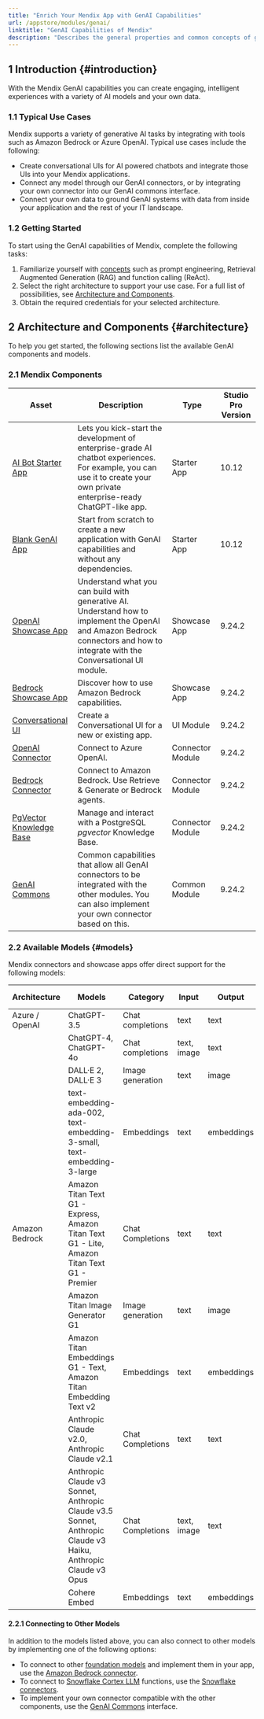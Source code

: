 ```yaml
---
title: "Enrich Your Mendix App with GenAI Capabilities"
url: /appstore/modules/genai/
linktitle: "GenAI Capabilities of Mendix"
description: "Describes the general properties and common concepts of generative AI in the context of developing Mendix applications and illustrates the preferred way of leveraging platform-supported connectors in applications following the GenAI Commons patterns."
---
```


## 1 Introduction {#introduction}

With the Mendix GenAI capabilities you can create engaging, intelligent experiences with a variety of AI models and your own data.

### 1.1 Typical Use Cases

Mendix supports a variety of generative AI tasks by integrating with tools such as Amazon Bedrock or Azure OpenAI. Typical use cases include the following:

* Create conversational UIs for AI powered chatbots and integrate those UIs into your Mendix applications.
* Connect any model through our GenAI connectors, or by integrating your own connector into our GenAI commons interface.
* Connect your own data to ground GenAI systems with data from inside your application and the rest of your IT landscape.

### 1.2 Getting Started

To start using the GenAI capabilities of Mendix, complete the following tasks:

1. Familiarize yourself with [concepts](/appstore/modules/genai/using-gen-ai/) such as prompt engineering, Retrieval Augmented Generation (RAG) and function calling (ReAct).
2. Select the right architecture to support your use case. For a full list of possibilities, see [Architecture and Components](#architecture).
3. Obtain the required credentials for your selected architecture.

## 2 Architecture and Components {#architecture}

To help you get started, the following sections list the available GenAI components and models.

### 2.1 Mendix Components

| Asset |  Description | Type | Studio Pro Version |
|-------------------|---------------------------------------------------|----------------------------------|------------|
| [AI Bot Starter App](https://marketplace.mendix.com/link/component/227926) | Lets you kick-start the development of enterprise-grade AI chatbot experiences. For example, you can use it to create your own private enterprise-ready ChatGPT-like app. | Starter App | 10.12 |
| [Blank GenAI App](https://marketplace.mendix.com/link/component/227934) | Start from scratch to create a new application with GenAI capabilities and without any dependencies. | Starter App | 10.12 |
| [OpenAI Showcase App](https://marketplace.mendix.com/link/component/220475) | Understand what you can build with generative AI. Understand how to implement the OpenAI and Amazon Bedrock connectors and how to integrate with the Conversational UI module. |Showcase App | 9.24.2 |
| [Bedrock Showcase App](https://marketplace.mendix.com/link/component/223535) |  Discover how to use Amazon Bedrock capabilities. | Showcase App | 9.24.2 |
| [Conversational UI](/appstore/modules/genai/conversational-ui/) | Create a Conversational UI for a new or existing app. | UI Module | 9.24.2 |
| [OpenAI Connector](/appstore/modules/genai/openai/) | Connect to Azure OpenAI. | Connector Module | 9.24.2 |
| [Bedrock Connector](/appstore/modules/genai/bedrock/) | Connect to Amazon Bedrock. Use Retrieve & Generate or Bedrock agents. | Connector Module | 9.24.2 |
| [PgVector Knowledge Base](/appstore/modules/genai/pgvector/) | Manage and interact with a PostgreSQL *pgvector* Knowledge Base. | Connector Module | 9.24.2 |
| [GenAI Commons](/appstore/modules/genai/commons/) | Common capabilities that allow all GenAI connectors to be integrated with the other modules. You can also implement your own connector based on this. | Common Module | 9.24.2 |

### 2.2 Available Models {#models}

Mendix connectors and showcase apps offer direct support for the following models:

| Architecture | Models | Category | Input | Output | Additional capabilities |
|--------------|---------------------|---------------------|-------------------|-----------|-------------------------|
| Azure / OpenAI | ChatGPT-3.5 | Chat completions | text | text | Function calling |
| | ChatGPT-4, ChatGPT-4o | Chat completions | text, image | text | Function calling |
| | DALL·E 2, DALL·E 3 | Image generation | text | image | |
| | text-embedding-ada-002, text-embedding-3-small, text-embedding-3-large     | Embeddings | text | embeddings| |
| Amazon Bedrock | Amazon Titan Text G1 - Express, Amazon Titan Text G1 - Lite, Amazon Titan Text G1 - Premier | Chat Completions | text | text | |
| | Amazon Titan Image Generator G1 | Image generation | text | image | |
| | Amazon Titan Embeddings G1 - Text, Amazon Titan Embedding Text v2 | Embeddings | text | embeddings| |
| | Anthropic Claude v2.0, Anthropic Claude v2.1| Chat Completions | text | text |  |
| | Anthropic Claude v3 Sonnet, Anthropic Claude v3.5 Sonnet, Anthropic Claude v3 Haiku, Anthropic Claude v3 Opus | Chat Completions | text, image | text | Function calling |
| | Cohere Embed | Embeddings | text | embeddings | |

#### 2.2.1 Connecting to Other Models

In addition to the models listed above, you can also connect to other models by implementing one of the following options:

* To connect to other [foundation models](https://docs.aws.amazon.com/bedrock/latest/userguide/models-features.html) and implement them in your app, use the [Amazon Bedrock connector](/appstore/modules/aws/amazon-bedrock/).
* To connect to [Snowflake Cortex LLM](https://docs.snowflake.com/en/sql-reference/functions/complete-snowflake-cortex) functions, use the [Snowflake connectors](/appstore/snowflake-modules/).
* To implement your own connector compatible with the other components, use the [GenAI Commons](/appstore/modules/genai/commons/) interface.
